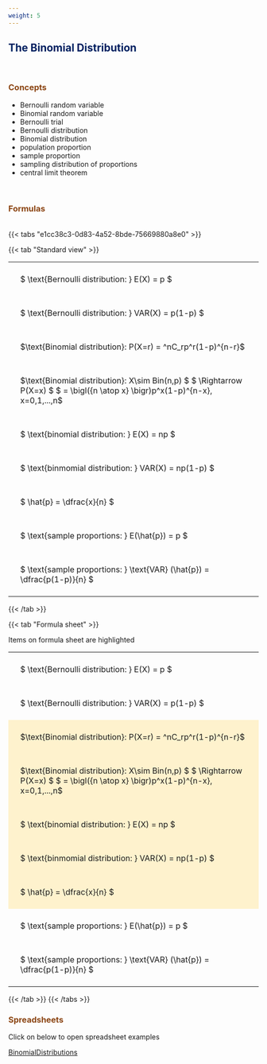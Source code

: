 ```yaml
---
weight: 5
---
```


## <span style="color:RGB(0,32,96"> The Binomial Distribution </span> 
<br>

### <span style="color:RGB(139,69,19)"> Concepts  </span>


* Bernoulli random variable
* Binomial random variable
* Bernoulli trial
* Bernoulli distribution
* Binomial distribution
* population proportion
* sample proportion
* sampling distribution of proportions
* central limit theorem



<br>


###  <span style="color:RGB(139,69,19)"> Formulas </span>
<br>
{{< tabs "e1cc38c3-0d83-4a52-8bde-75669880a8e0" >}}

{{< tab "Standard view" >}}

<style type="text/css">
#T_1aa3f th.col_heading {
  text-align: left;
  font-size: 1em;
}
#T_1aa3f td {
  text-align: left;
  font-size: 1em;
  padding: 1.5em;
}
</style>
<table id="T_1aa3f">
  <thead>
  </thead>
  <tbody>
    <tr>
      <td id="T_1aa3f_row0_col0" class="data row0 col0" >$ \text{Bernoulli distribution: } E(X) = p $</td>
    </tr>
    <tr>
      <td id="T_1aa3f_row1_col0" class="data row1 col0" >$ \text{Bernoulli distribution: } VAR(X) = p(1-p)  $</td>
    </tr>
    <tr>
      <td id="T_1aa3f_row2_col0" class="data row2 col0" >$\text{Binomial distribution}: P(X=r) = ^nC_rp^r(1-p)^{n-r}$</td>
    </tr>
    <tr>
      <td id="T_1aa3f_row3_col0" class="data row3 col0" >$\text{Binomial distribution}: X\sim Bin(n,p) $
$ \Rightarrow P(X=x) $
$ = \bigl({n \atop x} \bigr)p^x(1-p)^{n-x}, x=0,1,...,n$</td>
    </tr>
    <tr>
      <td id="T_1aa3f_row4_col0" class="data row4 col0" >$ \text{binomial distribution: } E(X) = np $</td>
    </tr>
    <tr>
      <td id="T_1aa3f_row5_col0" class="data row5 col0" >$ \text{binmomial distribution: } VAR(X) = np(1-p)  $</td>
    </tr>
    <tr>
      <td id="T_1aa3f_row6_col0" class="data row6 col0" >$ \hat{p} = \dfrac{x}{n} $</td>
    </tr>
    <tr>
      <td id="T_1aa3f_row7_col0" class="data row7 col0" >$ \text{sample proportions: } E(\hat{p}) = p $</td>
    </tr>
    <tr>
      <td id="T_1aa3f_row8_col0" class="data row8 col0" >$ \text{sample proportions: } \text{VAR} (\hat{p}) = \dfrac{p(1-p)}{n} $</td>
    </tr>
  </tbody>
</table>
{{< /tab >}}

{{< tab "Formula sheet" >}}

Items on formula sheet are highlighted 
<br>
<style type="text/css">
#T_be71a th.col_heading {
  text-align: left;
  font-size: 1em;
}
#T_be71a td {
  text-align: left;
  font-size: 1em;
  padding: 1.5em;
}
#T_be71a_row0_col0, #T_be71a_row1_col0, #T_be71a_row7_col0, #T_be71a_row8_col0 {
  background-color: rgba(0,0,0,0);
}
#T_be71a_row2_col0, #T_be71a_row3_col0, #T_be71a_row4_col0, #T_be71a_row5_col0, #T_be71a_row6_col0 {
  background-color: rgba(255,194,10, 0.2);
}
</style>
<table id="T_be71a">
  <thead>
  </thead>
  <tbody>
    <tr>
      <td id="T_be71a_row0_col0" class="data row0 col0" >$ \text{Bernoulli distribution: } E(X) = p $</td>
    </tr>
    <tr>
      <td id="T_be71a_row1_col0" class="data row1 col0" >$ \text{Bernoulli distribution: } VAR(X) = p(1-p)  $</td>
    </tr>
    <tr>
      <td id="T_be71a_row2_col0" class="data row2 col0" >$\text{Binomial distribution}: P(X=r) = ^nC_rp^r(1-p)^{n-r}$</td>
    </tr>
    <tr>
      <td id="T_be71a_row3_col0" class="data row3 col0" >$\text{Binomial distribution}: X\sim Bin(n,p) $
$ \Rightarrow P(X=x) $
$ = \bigl({n \atop x} \bigr)p^x(1-p)^{n-x}, x=0,1,...,n$</td>
    </tr>
    <tr>
      <td id="T_be71a_row4_col0" class="data row4 col0" >$ \text{binomial distribution: } E(X) = np $</td>
    </tr>
    <tr>
      <td id="T_be71a_row5_col0" class="data row5 col0" >$ \text{binmomial distribution: } VAR(X) = np(1-p)  $</td>
    </tr>
    <tr>
      <td id="T_be71a_row6_col0" class="data row6 col0" >$ \hat{p} = \dfrac{x}{n} $</td>
    </tr>
    <tr>
      <td id="T_be71a_row7_col0" class="data row7 col0" >$ \text{sample proportions: } E(\hat{p}) = p $</td>
    </tr>
    <tr>
      <td id="T_be71a_row8_col0" class="data row8 col0" >$ \text{sample proportions: } \text{VAR} (\hat{p}) = \dfrac{p(1-p)}{n} $</td>
    </tr>
  </tbody>
</table>
{{< /tab >}}
{{< /tabs >}}

### <span style="color:RGB(139,69,19)"> Spreadsheets  </span>


Click on below to open spreadsheet examples

[BinomialDistributions](https://github.com/charl-potgieter/AustralianSchoolMaths/raw/main/WebsiteCreator/spreadsheets/BinomialDistributions.xlsx)
